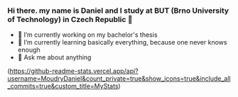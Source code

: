 ### Hi there. my name is Daniel and I study at BUT (Brno University of Technology) in Czech Republic 👋

- 🔭 I’m currently working on my bachelor's thesis
- 🌱 I’m currently learning basically everything, because one never knows enough
- 💬 Ask me about anything

(https://github-readme-stats.vercel.app/api?username=MoudryDaniel&count_private=true&show_icons=true&include_all_commits=true&custom_title=MyStats)